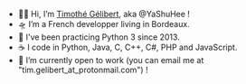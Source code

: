 - 👋😀 Hi, I’m [Timothé Gélibert](https://timothe-gelibert.fr), aka @YaShuHee ! 
- 🛸 I’m a French developper living in Bordeaux.
- 🐍 I've been practicing Python 3 since 2013.
- ☕ I code in Python, Java, C, C++, C#, PHP and JavaScript.
- 🌱 I’m currently open to work (you can email me at "tim.gelibert_at_protonmail.com") !
